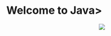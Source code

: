 <h1><b>Welcome to Java</b>></h1>
<div align="center"><img src="https://user-images.githubusercontent.com/66263776/126905391-b098bff5-0ed3-4942-8f95-aeff51543606.png"></div>